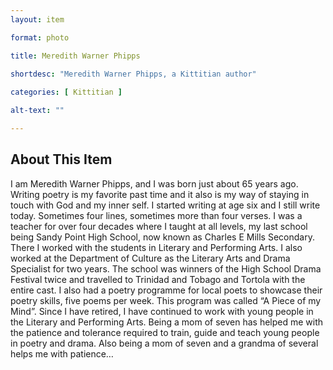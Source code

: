 ```yaml
--- 
layout: item

format: photo 

title: Meredith Warner Phipps
 
shortdesc: "Meredith Warner Phipps, a Kittitian author"

categories: [ Kittitian ] 

alt-text: ""

--- 
```


## About This Item 

I am Meredith Warner Phipps, and I was born just about 65 years ago. Writing poetry is my favorite past time and it also is my way of staying in touch with God and my inner self. I started writing at age six and I still write today. Sometimes four lines, sometimes more than four verses. I was a teacher for over four decades where I taught at all levels, my last school being Sandy Point High School, now known as Charles E Mills Secondary. There I worked with the students in Literary and Performing Arts. I also worked at the Department of Culture as the Literary Arts and Drama Specialist for two years. The school was winners of the High School Drama Festival twice and travelled to Trinidad and Tobago and Tortola with the entire cast. I also had a poetry programme for local poets to showcase their poetry skills, five poems per week. This program was called “A Piece of my Mind”. Since I have retired, I have continued to work with young people in the Literary and Performing Arts. Being a mom of seven has helped me with the patience and tolerance required to train, guide and teach young people in poetry and drama. Also being a mom of seven and a grandma of several helps me with patience…
